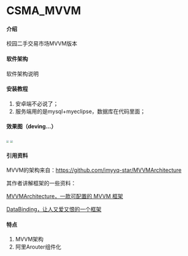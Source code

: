 # CSMA_MVVM

#### 介绍
校园二手交易市场MVVM版本


#### 软件架构
软件架构说明


#### 安装教程

1.  安卓端不必说了；
2.  服务端用的是mysql+myeclipse，数据库在代码里面；

#### 效果图（deving...）

<img src="https://gitee.com/Android_InSide/csma-mvvm/raw/master/images/home.png" style="zoom: 40%;" />

<img src="https://gitee.com/Android_InSide/csma-mvvm/raw/master/images/category.png" style="zoom: 40%;" />

#### 引用资料

MVVM的架构来自：https://github.com/imyyq-star/MVVMArchitecture

其作者讲解框架的一些资料：

[MVVMArchitecture，一款可配置的 MVVM 框架](https://juejin.cn/post/6854573214060789774)

[DataBinding，让人又爱又恨的一个框架](https://juejin.cn/post/6857815150565687303)




#### 特点

1. MVVM架构
2. 阿里Arouter组件化

